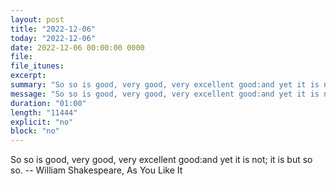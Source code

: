 ```yaml
---
layout: post
title: "2022-12-06"
today: "2022-12-06"
date: 2022-12-06 00:00:00 0000
file:
file_itunes:
excerpt:
summary: "So so is good, very good, very excellent good:and yet it is not; it is but so so. -- William Shakespeare, As You Like It "
message: "So so is good, very good, very excellent good:and yet it is not; it is but so so. -- William Shakespeare, As You Like It "
duration: "01:00"
length: "11444"
explicit: "no"
block: "no"
---
```

So so is good, very good, very excellent good:and yet it is not; it is but so so. -- William Shakespeare, As You Like It 

